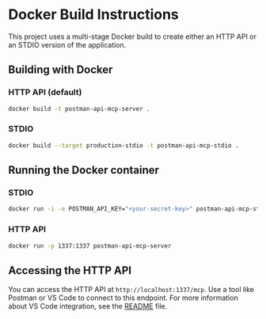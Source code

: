 # Docker Build Instructions

This project uses a multi-stage Docker build to create either an HTTP API or an STDIO version of the application.

## Building with Docker

### HTTP API (default)
```bash
docker build -t postman-api-mcp-server .
```

### STDIO
```bash
docker build --target production-stdio -t postman-api-mcp-stdio .
```

## Running the Docker container

### STDIO
```bash
docker run -i -e POSTMAN_API_KEY="<your-secret-key>" postman-api-mcp-stdio
```

### HTTP API
```bash
docker run -p 1337:1337 postman-api-mcp-server
```

## Accessing the HTTP API
You can access the HTTP API at `http://localhost:1337/mcp`. Use a tool like Postman or VS Code to connect to this endpoint. For more information about VS Code integration, see the [README](./README.md) file.
